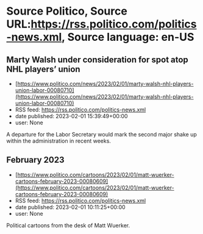 # Source Politico, Source URL:https://rss.politico.com/politics-news.xml, Source language: en-US

## Marty Walsh under consideration for spot atop NHL players’ union
 - [https://www.politico.com/news/2023/02/01/marty-walsh-nhl-players-union-labor-00080710](https://www.politico.com/news/2023/02/01/marty-walsh-nhl-players-union-labor-00080710)
 - RSS feed: https://rss.politico.com/politics-news.xml
 - date published: 2023-02-01 15:39:49+00:00
 - user: None

A departure for the Labor Secretary would mark the second major shake up within the administration in recent weeks.

## February 2023
 - [https://www.politico.com/cartoons/2023/02/01/matt-wuerker-cartoons-february-2023-00080609](https://www.politico.com/cartoons/2023/02/01/matt-wuerker-cartoons-february-2023-00080609)
 - RSS feed: https://rss.politico.com/politics-news.xml
 - date published: 2023-02-01 10:11:25+00:00
 - user: None

Political cartoons from the desk of Matt Wuerker.
